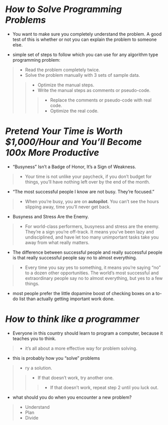 # _How to Solve Programming Problems_
- You want to make sure you completely understand the problem. A good test of this is whether or not you can explain the problem to someone else.

- simple set of steps to follow which you can use for any algorithm type programming problem:
>- Read the problem completely twice.
>- Solve the problem manually with 3 sets of sample data.
>>- Optimize the manual steps.
>>- Write the manual steps as comments or pseudo-code.
>>>- Replace the comments or pseudo-code with real code.
>>>- Optimize the real code.


# _Pretend Your Time is Worth $1,000/Hour and You’ll Become 100x More Productive_
- “Busyness” Isn’t a Badge of Honor, It’s a Sign of Weakness.
>- Your time is not unlike your paycheck, if you don’t budget for things, you’ll have nothing left over by the end of the month.
- “The most successful people I know are not busy. They’re focused.”
>- When you’re busy, you are on **autopilot**. You can’t see the hours slipping away, time you’ll never get back.
- Busyness and Stress Are the Enemy.
>- For world-class performers, busyness and stress are the enemy. They’re a sign you’re off-track. It means you’ve been lazy and undisciplined, and have let too many unimportant tasks take you away from what really matters.
- The difference between successful people and really successful people is that really successful people say no to almost everything.
>- Every time you say yes to something, it means you’re saying “no” to a dozen other opportunities. The world’s most successful and extraordinary people say no to almost everything, but yes to a few things.
- most people prefer the little dopamine boost of checking boxes on a to-do list than actually getting important work done.

# _How to think like a programmer_
- Everyone in this country should learn to program a computer, because it teaches you to think.
>- it’s all about a more effective way for problem solving.
- this is probably how you “solve” problems
>- ry a solution.
>>- If that doesn’t work, try another one.
>>>- If that doesn’t work, repeat step 2 until you luck out.

-  what should you do when you encounter a new problem?
>- Understand
>- Plan
>- Divide
